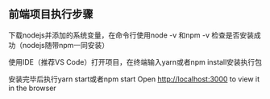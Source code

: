 ## 前端项目执行步骤

下载nodejs并添加的系统变量，在命令行使用node -v 和npm -v 检查是否安装成功（nodejs随带npm一同安装）

使用IDE（推荐VS Code）打开项目，在终端输入yarn或者npm install安装执行包

安装完毕后执行yarn start或者npm start
Open [http://localhost:3000](http://localhost:3000) to view it in the browser
